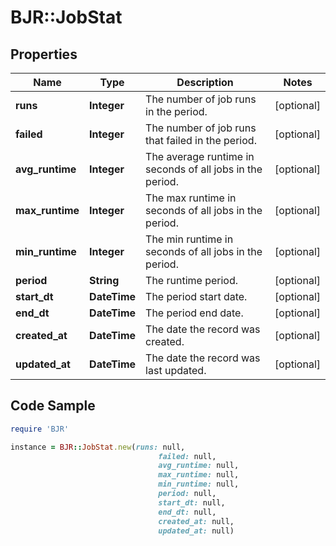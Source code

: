 # BJR::JobStat

## Properties

Name | Type | Description | Notes
------------ | ------------- | ------------- | -------------
**runs** | **Integer** | The number of job runs in the period. | [optional] 
**failed** | **Integer** | The number of job runs that failed in the period. | [optional] 
**avg_runtime** | **Integer** | The average runtime in seconds of all jobs in the period. | [optional] 
**max_runtime** | **Integer** | The max runtime in seconds of all jobs in the period. | [optional] 
**min_runtime** | **Integer** | The min runtime in seconds of all jobs in the period. | [optional] 
**period** | **String** | The runtime period. | [optional] 
**start_dt** | **DateTime** | The period start date. | [optional] 
**end_dt** | **DateTime** | The period end date. | [optional] 
**created_at** | **DateTime** | The date the record was created. | [optional] 
**updated_at** | **DateTime** | The date the record was last updated. | [optional] 

## Code Sample

```ruby
require 'BJR'

instance = BJR::JobStat.new(runs: null,
                                 failed: null,
                                 avg_runtime: null,
                                 max_runtime: null,
                                 min_runtime: null,
                                 period: null,
                                 start_dt: null,
                                 end_dt: null,
                                 created_at: null,
                                 updated_at: null)
```


